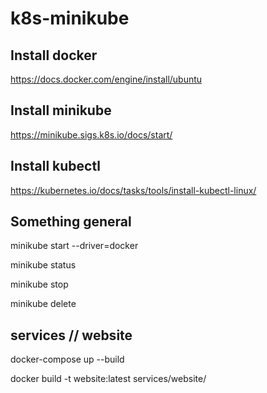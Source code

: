 # k8s-minikube

## Install docker

https://docs.docker.com/engine/install/ubuntu

## Install minikube

https://minikube.sigs.k8s.io/docs/start/


## Install kubectl

https://kubernetes.io/docs/tasks/tools/install-kubectl-linux/


## Something general

minikube start --driver=docker

minikube status

minikube stop

minikube delete


## services // website

docker-compose up --build

docker build -t website:latest services/website/

